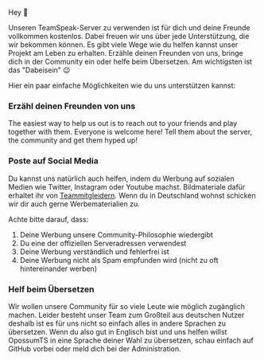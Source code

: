 Hey 👋

Unseren TeamSpeak-Server zu verwenden ist für dich und deine Freunde vollkommen kostenlos. Dabei freuen wir uns über jede Unterstützung, die wir bekommen können. Es gibt viele Wege wie du helfen kannst unser Projekt am Leben zu erhalten. Erzähle deinen Freunden von uns, bringe dich in der Community ein oder helfe beim Übersetzen. Am wichtigsten ist das "Dabeisein" 😉

Hier ein paar einfache Möglichkeiten wie du uns unterstützen kannst:

### Erzähl deinen Freunden von uns

The easiest way to help us out is to reach out to your friends and play together with them. Everyone is welcome here! Tell them about the server, the community and get them hyped up!

### Poste auf Social Media

Du kannst uns natürlich auch helfen, indem du Werbung auf sozialen Medien wie Twitter, Instagram oder Youtube machst. Bildmateriale dafür erhaltet ihr von [Teammitgleidern](https://www.opossumts.net/team/). Wenn du in Deutschland wohnst schicken wir dir auch gerne Werbematerialien zu. 

Achte bitte darauf, dass:

1. Deine Werbung unsere Community-Philosophie wiedergibt
2. Du eine der offiziellen Serveradressen verwendest
3. Deine Werbung verständlich und fehlerfrei ist
4. Deine Werbung nicht als Spam empfunden wird (nicht zu oft hintereinander werben)

### Helf beim Übersetzen

Wir wollen unsere Community für so viele Leute wie möglich zugänglich machen. Leider besteht unser Team zum Großteil aus deutschen Nutzer deshalb ist es für uns nicht so einfach alles in andere Sprachen zu übersetzen. Wenn du also gut in Englisch bist und uns helfen willst OpossumTS in eine Sprache deiner Wahl zu übersetzen, schau einfach auf GitHub vorbei oder meld dich bei der Administration.

